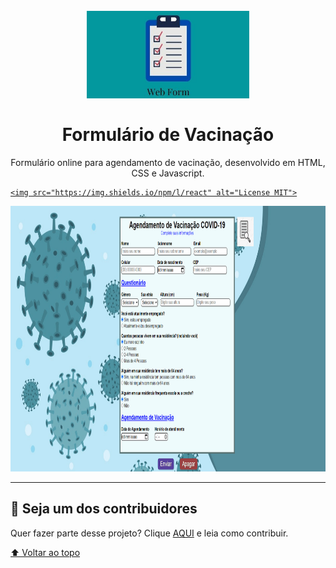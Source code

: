 <h1 align="center">
<span id='voltar-topo'></span>
<br>
  <img src="IMAGENS/logo-projeto.jpg" alt="Logo do projeto" height="140" width="260">
<br>
<br>
Formulário de Vacinação
</h1>

<p align="center">Formulário online para agendamento de vacinação, desenvolvido em HTML, CSS e Javascript.</p>

<p align="center">
  <a href="https://github.com/Dougg-ssilva/Vaccination_Form/blob/main/LICENSE">

    <img src="https://img.shields.io/npm/l/react" alt="License MIT">

  </a>
</p>

[//]: # (Adicionar os gifs/imagens aqui:)
<div align="center">
  <img src="IMAGENS/tela-inicio-projeto.gif" alt="imagem-projeto" height="425">
</div>

<hr />

## 🔨 Seja um dos contribuidores<br>

Quer fazer parte desse projeto? Clique [AQUI](CONTRIBUTING.md) e leia como contribuir.

<a href='#voltar-topo'>⬆ Voltar ao topo</a><br>
